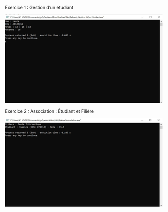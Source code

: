 Exercice 1 : Gestion d’un étudiant

![image alt](https://raw.githubusercontent.com/ASMALAOUY/tp2.cpp/55a2601de2abcec0c0cd6f5c886167b445fef8f6/ex2tp2cpp.jpg)


Exercice 2 : Association : Étudiant et Filière

![image alt](https://raw.githubusercontent.com/ASMALAOUY/tp2.cpp/55a2601de2abcec0c0cd6f5c886167b445fef8f6/ex1tp2cpp.jpg)
